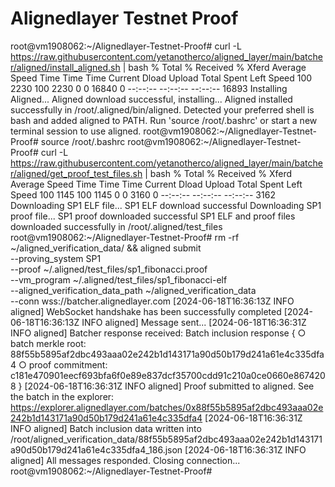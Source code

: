# Alignedlayer Testnet Proof

root@vm1908062:~/Alignedlayer-Testnet-Proof# curl -L https://raw.githubusercontent.com/yetanotherco/aligned_layer/main/batcher/aligned/install_aligned.sh | bash
  % Total    % Received % Xferd  Average Speed   Time    Time     Time  Current
                                 Dload  Upload   Total   Spent    Left  Speed
100  2230  100  2230    0     0  16840      0 --:--:-- --:--:-- --:--:-- 16893
Installing Aligned...
Aligned download successful, installing...
Aligned installed successfully in /root/.aligned/bin/aligned.
Detected your preferred shell is bash and added aligned to PATH.
Run 'source /root/.bashrc' or start a new terminal session to use aligned.
root@vm1908062:~/Alignedlayer-Testnet-Proof# source /root/.bashrc
root@vm1908062:~/Alignedlayer-Testnet-Proof# curl -L https://raw.githubusercontent.com/yetanotherco/aligned_layer/main/batcher/aligned/get_proof_test_files.sh | bash
  % Total    % Received % Xferd  Average Speed   Time    Time     Time  Current
                                 Dload  Upload   Total   Spent    Left  Speed
100  1145  100  1145    0     0   3160      0 --:--:-- --:--:-- --:--:--  3162
Downloading SP1 ELF file...
SP1 ELF download successful
Downloading SP1 proof file...
SP1 proof downloaded successful
SP1 ELF and proof files downloaded successfully in /root/.aligned/test_files
root@vm1908062:~/Alignedlayer-Testnet-Proof# rm -rf ~/aligned_verification_data/ &&
aligned submit \
--proving_system SP1 \
--proof ~/.aligned/test_files/sp1_fibonacci.proof \
--vm_program ~/.aligned/test_files/sp1_fibonacci-elf \
--aligned_verification_data_path ~/aligned_verification_data \
--conn wss://batcher.alignedlayer.com
[2024-06-18T16:36:13Z INFO  aligned] WebSocket handshake has been successfully completed
[2024-06-18T16:36:13Z INFO  aligned] Message sent...
[2024-06-18T16:36:31Z INFO  aligned] Batcher response received:
    Batch inclusion response {
        ○ batch merkle root: 88f55b5895af2dbc493aaa02e242b1d143171a90d50b179d241a61e4c335dfa4
        ○ proof commitment: c181e470901eecf693bfa6f0e89e837dcf35700cdd91c210a0ce0660e8674208
    }
[2024-06-18T16:36:31Z INFO  aligned] Proof submitted to aligned. See the batch in the explorer:
    https://explorer.alignedlayer.com/batches/0x88f55b5895af2dbc493aaa02e242b1d143171a90d50b179d241a61e4c335dfa4
[2024-06-18T16:36:31Z INFO  aligned] Batch inclusion data written into /root/aligned_verification_data/88f55b5895af2dbc493aaa02e242b1d143171a90d50b179d241a61e4c335dfa4_186.json
[2024-06-18T16:36:31Z INFO  aligned] All messages responded. Closing connection...
root@vm1908062:~/Alignedlayer-Testnet-Proof#

